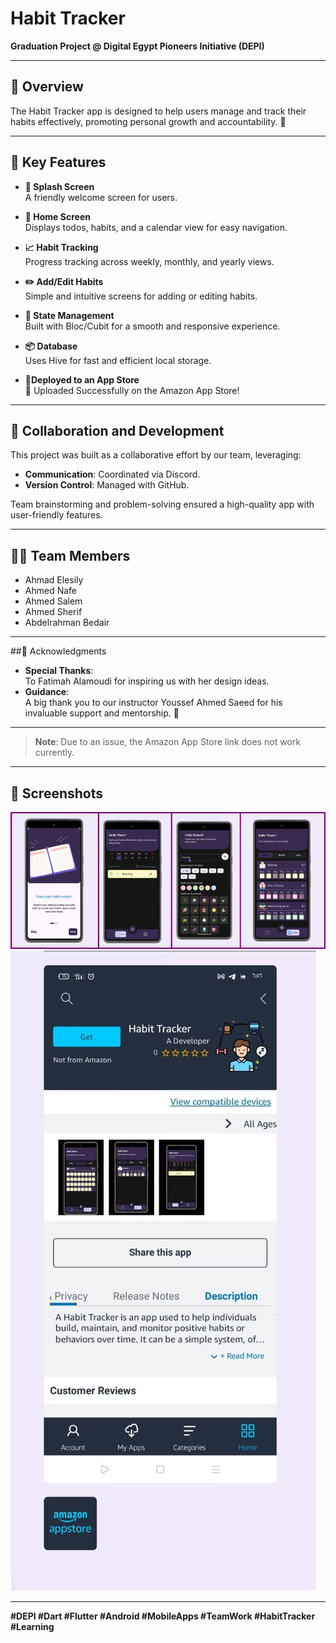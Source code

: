 # Habit Tracker

**Graduation Project @ Digital Egypt Pioneers Initiative (DEPI)**

---

## 📖 Overview
The Habit Tracker app is designed to help users manage and track their habits effectively, promoting personal growth and accountability. 🌱

---

## 🔑 Key Features
- **🎉 Splash Screen**  
  A friendly welcome screen for users.

- **📅 Home Screen**  
  Displays todos, habits, and a calendar view for easy navigation.

- **📈 Habit Tracking**  
  Progress tracking across weekly, monthly, and yearly views.

- **✏️ Add/Edit Habits**  
  Simple and intuitive screens for adding or editing habits.

- **🔄 State Management**  
  Built with Bloc/Cubit for a smooth and responsive experience.

- **📦 Database**  
  Uses Hive for fast and efficient local storage.
  
- **📱Deployed to an App Store**  
 🚀 Uploaded Successfully on the Amazon App Store!
    
---

## 🤝 Collaboration and Development
This project was built as a collaborative effort by our team, leveraging:  
- **Communication**: Coordinated via Discord.  
- **Version Control**: Managed with GitHub.  

Team brainstorming and problem-solving ensured a high-quality app with user-friendly features.

---

## 👨‍💻 Team Members
- Ahmad Elesily  
- Ahmed Nafe  
- Ahmed Salem  
- Ahmed Sherif  
- Abdelrahman Bedair  

---

##🎈 Acknowledgments
- **Special Thanks**:  
  To Fatimah Alamoudi for inspiring us with her design ideas.  
- **Guidance**:  
  A big thank you to our instructor Youssef Ahmed Saeed for his invaluable support and mentorship. 💙

---

> **Note**: Due to an issue, the Amazon App Store link does not work currently.

---

## 📱 Screenshots
![App Screenshots](https://github.com/AhmadElesily/habit_tracker/blob/17f9c1b05d05228964b5f574eeda5da7587263a4/app%20screenshots.jpeg)
![App Screenshots](https://github.com/AhmadElesily/habit_tracker/blob/55b960a58b549ee45c148966cd0a1ac4efb834fd/amazon%20app%20store%20screenshot.jpeg)

---

**#DEPI #Dart #Flutter #Android #MobileApps #TeamWork #HabitTracker #Learning**
